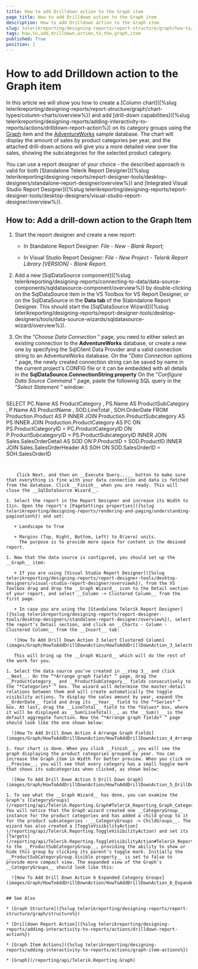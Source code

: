 ```yaml
---
title: How to add Drilldown action to the Graph item
page_title: How to add Drilldown action to the Graph item 
description: How to add Drilldown action to the Graph item
slug: telerikreporting/designing-reports/report-structure/graph/how-to/how-to-add-drilldown-action-to-the-graph-item
tags: how,to,add,drilldown,action,to,the,graph,item
published: True
position: 1
---
```


# How to add Drilldown action to the Graph item

In this article we will show you how to create a [Column chart]({%slug telerikreporting/designing-reports/report-structure/graph/chart-types/column-charts/overview%}) and add [drill-down capabilities]({%slug telerikreporting/designing-reports/adding-interactivity-to-reports/actions/drilldown-report-action%}) on its category groups using the [Graph](/reporting/api/Telerik.Reporting.Graph) item and the [AdventureWorks](http://msftdbprodsamples.codeplex.com/releases/view/55330) sample database. The chart will display the amount of sales by product categories per year, and the attached drill-down actions will give you a more detailed view over the sales, showing the subcategories for the selected product category. 

You can use a report designer of your choice - the described approach is valid for both [Standalone Telerik Report Designer]({%slug telerikreporting/designing-reports/report-designer-tools/desktop-designers/standalone-report-designer/overview%}) and [Integrated Visual Studio Report Designer]({%slug telerikreporting/designing-reports/report-designer-tools/desktop-designers/visual-studio-report-designer/overview%}). 

## How to: Add a drill-down action to the Graph Item

1. Start the report designer and create a new report: 

   + In Standalone Report Designer: *File - New - Blank Report;* 

   + In Visual Studio Report Designer: *File - New Project - Telerik Report Library [VERSION] - Blank Report*. 

1. Add a new [SqlDataSource component]({%slug telerikreporting/designing-reports/connecting-to-data/data-source-components/sqldatasource-component/overview%}) by double-clicking on the SqlDataSource item in the VS Toolbox for VS Report Designer, or on the SqlDataSource in the __Data tab__ of the Stabndalone Report Designer. This should start the [SqlDataSource Wizard]({%slug telerikreporting/designing-reports/report-designer-tools/desktop-designers/tools/data-source-wizards/sqldatasource-wizard/overview%}). 

1. On the “*Choose Data Connection* ” page, you need to either select an existing connection to the __AdventureWorks__ database, or create a new one by specifying the SqlClient Data Provider and a valid connection string to an AdventureWorks database. On the "*Data Connection options* " page, the newly created connection string can be saved by name in the current project's CONFIG file or it can be embedded with all details in the __SqlDataSource.ConnectionString property__  On the "*Configure Data Source Command* " page, paste the following SQL query in the “*Select Statement* ” window: 
    
    ````sql
SELECT
	PC.Name AS ProductCategory
	, PS.Name AS ProductSubCategory
	, P.Name AS ProductName
	, SOD.LineTotal
	, SOH.OrderDate
	FROM
	Production.Product AS P
	INNER JOIN Production.ProductSubcategory AS PS
	INNER JOIN Production.ProductCategory AS PC
	ON PS.ProductCategoryID = PC.ProductCategoryID
	ON P.ProductSubcategoryID = PS.ProductSubcategoryID
	INNER JOIN Sales.SalesOrderDetail AS SOD
	ON P.ProductID = SOD.ProductID
	INNER JOIN Sales.SalesOrderHeader AS SOH
	ON SOD.SalesOrderID = SOH.SalesOrderID
````


    Click Next, and then on __Execute Query...__ button to make sure that everything is fine with your data connection and data is fetched from the database. Click __Finish__ when you are ready. This will close the __SqlDataSource Wizard__. 

1. Select the report in the Report Designer and increase its Width to 11in. Open the report's [PageSettings properties]({%slug telerikreporting/designing-reports/rendering-and-paging/understanding-pagination%}) and set: 

   + Landscape to True

   + Margins (Top, Right, Bottom, Left) to 0(zero) units.
     The purpose is to provide more space for content in the desined report.

1. Now that the data source is configured, you should set up the __Graph__ item: 

   + If you are using [Visual Studio Report Designer]({%slug telerikreporting/designing-reports/report-designer-tools/desktop-designers/visual-studio-report-designer/overview%}), from the VS Toolbox drag and drop the __Graph Wizard__ icon to the Detail section of your report, and select __Column -> Clustered Column__ from the first page. 

   + In case you are using the [Standalone Telerik Report Designer]({%slug telerikreporting/designing-reports/report-designer-tools/desktop-designers/standalone-report-designer/overview%}), select the report’s Detail section, and click on __Charts - Column - Clustered Column__ from the __Insert__ tab: 

   ![How To Add Drill Down Action 3 Select Clustered Column](images/Graph/HowToAddDrillDownAction/HowToAddDrillDownAction_3_SelectClusteredColumn.png)
     
   This will bring up the __Graph Wizard__ which will do the rest of the work for you.

1. Select the data source you’ve created in __step 3__ and click __Next__. On the “*Arrange graph fields* ” page, drag the __ProductCategory__ and __ProductSubCategory__ fields consecutively to the “*Categories* ” box. The wizard will determine the master-detail relations between them and will create automatically the toggle visibility actions. To display the sales amount by year, expand the __OrderDate__ field and drag its __Year__ field to the “*Series* ” box. At last, drag the __LineTotal__ field to the *Values* box, where it will be displayed as __Sum(LineTotal)__, as the __Sum()__ is the default aggregate function. Now the “*Arrange graph fields* ” page should look like the one shown below: 

  ![How To Add Drill Down Action 4 Arrange Graph Fields](images/Graph/HowToAddDrillDownAction/HowToAddDrillDownAction_4_ArrangeGraphFields.png)

1. Your chart is done. When you click __Finish__, you will see the graph displaying the product categories grouped by year. You can increase the Graph item in Width for better preview. When you click on __Preview__, you will see that every category has a small toggle mark that shows its subcategories when clicked, as shown below: 

  ![How To Add Drill Down Action 5 Drill Down Graph](images/Graph/HowToAddDrillDownAction/HowToAddDrillDownAction_5_DrillDownGraph.png)

1. To see what the __Graph Wizard__ has done, you can examine the Graph’s [CategoryGroups](/reporting/api/Telerik.Reporting.Graph#Telerik_Reporting_Graph_CategoryGroups). You will notice that the Graph wizard created one __CategoryGroup__ instance for the product categories and has added a child group to it for the product subcategories - __CategoryGroups -> ChildGroups__. The wizard has also created a [ToggleVisibilityAction](/reporting/api/Telerik.Reporting.ToggleVisibilityAction) and set its  [Targets](/reporting/api/Telerik.Reporting.ToggleVisibilityAction#Telerik_Reporting_ToggleVisibilityAction_Targets) to the __ProductSubCategoryGroup__, providing the ability to show or hide this group by clicking its parent’s toggle mark. Initially the __ProductSubCategoryGroup.Visible property__ is set to false to provide more compact view. The expanded view of the Graph’s __CategoryGroups__ should look like this: 

  ![How To Add Drill Down Action 6 Expanded Category Groups](images/Graph/HowToAddDrillDownAction/HowToAddDrillDownAction_6_ExpandedCategoryGroups.png)


## See Also 

* [Graph Structure]({%slug telerikreporting/designing-reports/report-structure/graph/structure%})

* [Drilldown Report Action]({%slug telerikreporting/designing-reports/adding-interactivity-to-reports/actions/drilldown-report-action%})

* [Graph Item Actions]({%slug telerikreporting/designing-reports/adding-interactivity-to-reports/actions/graph-item-actions%})

* [Graph](/reporting/api/Telerik.Reporting.Graph)

